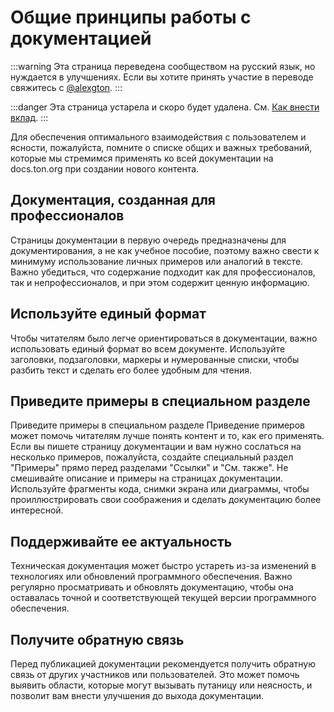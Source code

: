 # Общие принципы работы с документацией

:::warning
Эта страница переведена сообществом на русский язык, но нуждается в улучшениях. Если вы хотите принять участие в переводе свяжитесь с [@alexgton](https://t.me/alexgton).
:::

:::danger
Эта страница устарела и скоро будет удалена.
См. [Как внести вклад](/v3/contribute/).
:::

Для обеспечения оптимального взаимодействия с пользователем и ясности, пожалуйста, помните о списке общих и важных требований, которые мы стремимся применять ко всей документации на docs.ton.org при создании нового контента.

## Документация, созданная для профессионалов

Страницы документации в первую очередь предназначены для документирования, а не как учебное пособие, поэтому важно свести к минимуму использование личных примеров или аналогий в тексте. Важно убедиться, что содержание подходит как для профессионалов, так и непрофессионалов, и при этом содержит ценную информацию.

## Используйте единый формат

Чтобы читателям было легче ориентироваться в документации, важно использовать единый формат во всем документе. Используйте заголовки, подзаголовки, маркеры и нумерованные списки, чтобы разбить текст и сделать его более удобным для чтения.

## Приведите примеры в специальном разделе

Приведите примеры в специальном разделе
Приведение примеров может помочь читателям лучше понять контент и то, как его применять. Если вы пишете страницу документации и вам нужно сослаться на несколько примеров, пожалуйста, создайте специальный раздел "Примеры" прямо перед разделами "Ссылки" и "См. также". Не смешивайте описание и примеры на страницах документации. Используйте фрагменты кода, снимки экрана или диаграммы, чтобы проиллюстрировать свои соображения и сделать документацию более интересной.

## Поддерживайте ее актуальность

Техническая документация может быстро устареть из-за изменений в технологиях или обновлений программного обеспечения. Важно регулярно просматривать и обновлять документацию, чтобы она оставалась точной и соответствующей текущей версии программного обеспечения.

## Получите обратную связь

Перед публикацией документации рекомендуется получить обратную связь от других участников или пользователей. Это может помочь выявить области, которые могут вызывать путаницу или неясность, и позволит вам внести улучшения до выхода документации.
